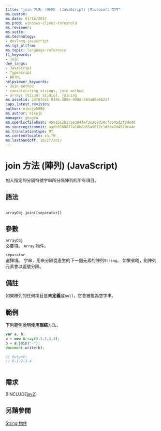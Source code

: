 ```yaml
---
title: "join 方法 （陣列） (JavaScript) |Microsoft 文件"
ms.custom: 
ms.date: 01/18/2017
ms.prod: windows-client-threshold
ms.reviewer: 
ms.suite: 
ms.technology:
- devlang-javascript
ms.tgt_pltfrm: 
ms.topic: language-reference
f1_keywords:
- join
dev_langs:
- JavaScript
- TypeScript
- DHTML
helpviewer_keywords:
- Join method
- concatenating strings, join method
- arrays [Visual Studio], joining
ms.assetid: 20f8fde1-014b-488e-9008-464a86e6b21f
caps.latest.revision: 
author: mikejo5000
ms.author: mikejo
manager: ghogen
ms.openlocfilehash: 4591b12b3556384fef3e367d20cf9545d2f3dedd
ms.sourcegitcommit: aadb9588877418b8b55a5612c1d3842d4520ca4c
ms.translationtype: MT
ms.contentlocale: zh-TW
ms.lasthandoff: 10/27/2017
---
```

# <a name="join-method-array-javascript"></a>join 方法 (陣列) (JavaScript)
加入指定的分隔符號字串所分隔陣列的所有項目。  
  
## <a name="syntax"></a>語法  
  
```  
  
arrayObj.join([separator])   
```  
  
## <a name="parameters"></a>參數  
 `arrayObj`  
 必要項。 `Array` 物件。  
  
 `separator`  
 選擇項。 字串，用來分隔從產生的下一個元素的陣列`String`。 如果省略，則陣列元素會以逗號分隔。  
  
## <a name="remarks"></a>備註  
 如果陣列的任何項目是**未定義**或`null`，它會被視為空字串。  
  
## <a name="example"></a>範例  
 下列範例說明使用**聯結**方法。  
  
```JavaScript  
var a, b;  
a = new Array(0,1,2,3,4);  
b = a.join("-");  
document.write(b);  
  
// Output:  
// 0-1-2-3-4  
  
```  
  
## <a name="requirements"></a>需求  
 [!INCLUDE[jsv2](../../javascript/reference/includes/jsv2-md.md)]  
  
## <a name="see-also"></a>另請參閱  
 [String 物件](../../javascript/reference/string-object-javascript.md)